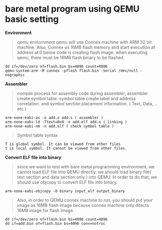 # bare metal program using QEMU basic setting
**Environment**
>qemu enviornment
>qemu will use Connex machine with ARM 32 bit machine. Also, Connex us 16MB flash memory and start execution at address at 0
>below code is creating flash image. when executing qemu, there must be 16MB flash binary to be flashed.
>
```
dd if=/dev/zero of=flash.bin bs=4096 count=4096
qemu-system-arm -M connex -pflash flash.bin -serial /dev/null -nographic
```

**Assembler**
>compile process for assembly code
>during assembler, assembler create symbol table.
> symbol table create label and address correlation.
> and symbol section placement information. ( Text, Data, .. etc )
```
arm-none-eabi-as -o add.o add.s ( assembler )
arm-none-eabi-ld -Ttext=0x0 -o add.elf add.o ( linking )
arm-none-eabi-nm -n add.elf ( check symbol table )
```
>Symbol table syntax
```
T is global symbol. It can be viewed from other files
t is local symbol. It cannot be viewed from other files.
```

**Convert ELF file into binary**
> since we want to test with bare metal programming environment,
> we cannot load ELF file into QEMU directly. 
> we should load binary file( text section and data section only ) into QEMU.
> In order to do that, we should use objcopy to convert ELF file into binary.
```
arm-none-eabi-objcopy -O binary input_elf output_binary
```

> Also, in order to QEMU connex machine to run, you should put your image as 16MB flash image
> because connex machine only ditects 16MB image for flash image.
```
dd if=/dev/zero of=flash.bin bs=4096 count=4096
dd if=add.bin of=flash.bin bs=4096 conv=notruc
```
